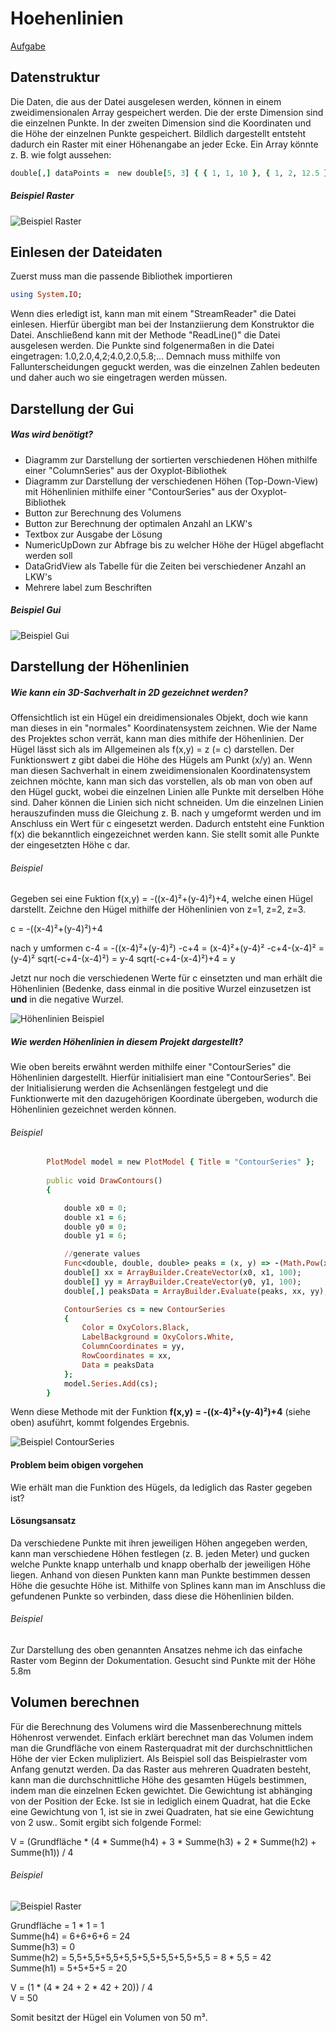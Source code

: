 # Hoehenlinien

[Aufgabe](https://www.matse-ausbildung.de/hoehenlinien.html)

## Datenstruktur

Die Daten, die aus der Datei ausgelesen werden, können in einem zweidimensionalen Array gespeichert werden. Die der erste Dimension sind die einzelnen Punkte. In der zweiten Dimension sind die Koordinaten und die Höhe der einzelnen Punkte gespeichert. Bildlich dargestellt entsteht dadurch ein Raster mit einer Höhenangabe an jeder Ecke.
Ein Array könnte z. B. wie folgt aussehen:
```ruby
double[,] dataPoints =  new double[5, 3] { { 1, 1, 10 }, { 1, 2, 12.5 }, { 2, 1, 10 }, { 2, 2, 12.5 }, { 3, 2, 10 } };
```

##### Beispiel Raster

![Beispiel Raster](https://github.com/JoBo33/Hoehenlinien/blob/main/Example-Pictures/Example%20Grid.png "Beispiel Raster")


## Einlesen der Dateidaten
Zuerst muss man die passende Bibliothek importieren 
```ruby
using System.IO;
```
Wenn dies erledigt ist, kann man mit einem "StreamReader" die Datei einlesen. Hierfür übergibt man bei der Instanziierung dem Konstruktor die Datei. Anschließend kann mit der Methode "ReadLine()" die Datei ausgelesen werden. Die Punkte sind folgenermaßen in die Datei eingetragen: 
1.0,2.0,4,2;4.0,2.0,5.8;...
Demnach muss mithilfe von Fallunterscheidungen geguckt werden, was die einzelnen Zahlen bedeuten und daher auch wo sie eingetragen werden müssen.


## Darstellung der Gui

##### Was wird benötigt?
- Diagramm zur Darstellung der sortierten verschiedenen Höhen mithilfe einer "ColumnSeries" aus der Oxyplot-Bibliothek
- Diagramm zur Darstellung der verschiedenen Höhen (Top-Down-View) mit Höhenlinien mithilfe einer "ContourSeries" aus der Oxyplot-Bibliothek
- Button zur Berechnung des Volumens
- Button zur Berechnung der optimalen Anzahl an LKW's
- Textbox zur Ausgabe der Lösung
- NumericUpDown zur Abfrage bis zu welcher Höhe der Hügel abgeflacht werden soll
- DataGridView als Tabelle für die Zeiten bei verschiedener Anzahl an LKW's
- Mehrere label zum Beschriften

##### Beispiel Gui
![Beispiel Gui](https://github.com/JoBo33/Hoehenlinien/blob/main/Example-Pictures/Example%20Gui.png "Beispiel Gui")


## Darstellung der Höhenlinien

##### Wie kann ein 3D-Sachverhalt in 2D gezeichnet werden?
Offensichtlich ist ein Hügel ein dreidimensionales Objekt, doch wie kann man dieses in ein "normales" Koordinatensystem zeichnen. Wie der Name des Projektes schon verrät, kann man dies mithife der Höhenlinien. Der Hügel lässt sich als im Allgemeinen als f(x,y) = z (= c) darstellen. Der Funktionswert z gibt dabei die Höhe des Hügels am Punkt (x/y) an. Wenn man diesen Sachverhalt in einem zweidimensionalen Koordinatensystem zeichnen möchte, kann man sich das vorstellen, als ob man von oben auf den Hügel guckt, wobei die einzelnen Linien alle Punkte mit derselben Höhe sind. Daher können die Linien sich nicht schneiden. Um die einzelnen Linien herauszufinden muss die Gleichung z. B. nach y umgeformt werden und im Anschluss ein Wert für c eingesetzt werden. Dadurch entsteht eine Funktion f(x) die bekanntlich eingezeichnet werden kann. Sie stellt somit alle Punkte der eingesetzten Höhe c dar.

###### Beispiel 
Gegeben sei eine Fuktion f(x,y) = -((x-4)²+(y-4)²)+4, welche einen Hügel darstellt. Zeichne den Hügel mithilfe der Höhenlinien von z=1, z=2, z=3.

c = -((x-4)²+(y-4)²)+4

nach y umformen
                c-4 = -((x-4)²+(y-4)²)
               -c+4 = (x-4)²+(y-4)²
        -c+4-(x-4)² = (y-4)²
  sqrt(-c+4-(x-4)²) = y-4
sqrt(-c+4-(x-4)²)+4 = y

Jetzt nur noch die verschiedenen Werte für c einsetzten und man erhält die Höhenlinien (Bedenke, dass einmal in die positive Wurzel einzusetzen ist **und** in die negative Wurzel. 

![Höhenlinien Beispiel](https://github.com/JoBo33/Hoehenlinien/blob/main/Example-Pictures/Example%20Calculation.png)
##### Wie werden Höhenlinien in diesem Projekt dargestellt?
Wie oben bereits erwähnt werden mithilfe einer "ContourSeries" die Höhenlinien dargestellt. Hierfür initialisiert man eine "ContourSeries". Bei der Initialisierung werden die Achsenlängen festgelegt und die Funktionwerte mit den dazugehörigen Koordinate übergeben, wodurch die Höhenlinien gezeichnet werden können. 

###### Beispiel
```ruby
        PlotModel model = new PlotModel { Title = "ContourSeries" };
        
        public void DrawContours()
        {

            double x0 = 0;
            double x1 = 6;
            double y0 = 0;
            double y1 = 6;

            //generate values
            Func<double, double, double> peaks = (x, y) => -(Math.Pow(x - 4, 2) + Math.Pow(y - 4, 2)) + 4;
            double[] xx = ArrayBuilder.CreateVector(x0, x1, 100);
            double[] yy = ArrayBuilder.CreateVector(y0, y1, 100);
            double[,] peaksData = ArrayBuilder.Evaluate(peaks, xx, yy);

            ContourSeries cs = new ContourSeries
            {
                Color = OxyColors.Black,
                LabelBackground = OxyColors.White,
                ColumnCoordinates = yy,
                RowCoordinates = xx,
                Data = peaksData
            };
            model.Series.Add(cs);
        }
```
Wenn diese Methode mit der Funktion **f(x,y) = -((x-4)²+(y-4)²)+4** (siehe oben) asuführt, kommt folgendes Ergebnis.

![Beispiel ContourSeries](https://github.com/JoBo33/Hoehenlinien/blob/main/Example-Pictures/Example%20ContourSeries.png "Beispiel ContourSeries")

#### Problem beim obigen vorgehen
Wie erhält man die Funktion des Hügels, da lediglich das Raster gegeben ist?

#### Lösungsansatz
Da verschiedene Punkte mit ihren jeweiligen Höhen angegeben werden, kann man verschiedene Höhen festlegen (z. B. jeden Meter) und gucken welche Punkte knapp unterhalb und knapp oberhalb der jeweiligen Höhe liegen. Anhand von diesen Punkten kann man Punkte bestimmen dessen Höhe die gesuchte Höhe ist. Mithilfe von Splines kann man im Anschluss die gefundenen Punkte so verbinden, dass diese die Höhenlinien bilden.
###### Beispiel 
Zur Darstellung des oben genannten Ansatzes nehme ich das einfache Raster vom Beginn der Dokumentation. Gesucht sind Punkte mit der Höhe 5.8m 

## Volumen berechnen
Für die Berechnung des Volumens wird die Massenberechnung mittels Höhenrost verwendet. Einfach erklärt berechnet man das Volumen indem man die Grundfläche von einem Rasterquadrat mit der durchschnittlichen Höhe der vier Ecken mulipliziert. Als Beispiel soll das Beispielraster vom Anfang genutzt werden. 
Da das Raster aus mehreren Quadraten besteht, kann man die durchschnittliche Höhe des gesamten Hügels bestimmen, indem man die einzelnen Ecken gewichtet. Die Gewichtung ist abhänging von der Position der Ecke. Ist sie in lediglich einem Quadrat, hat die Ecke eine Gewichtung von 1, ist sie in zwei Quadraten, hat sie eine Gewichtung von 2 usw..
Somit ergibt sich folgende Formel:

V = (Grundfläche * (4 * Summe(h4) + 3 * Summe(h3) + 2 * Summe(h2) + Summe(h1)) / 4

###### Beispiel 
![Beispiel Raster](https://github.com/JoBo33/Hoehenlinien/blob/main/Example-Pictures/Example%20Grid.png "Beispiel Raster")

Grundfläche = 1 * 1 = 1  
Summe(h4) = 6+6+6+6 = 24  
Summe(h3) = 0  
Summe(h2) = 5,5+5,5+5,5+5,5+5,5+5,5+5,5+5,5 = 8 * 5,5 = 42  
Summe(h1) = 5+5+5+5 = 20  
  
V = (1 * (4 * 24 + 2 * 42 + 20)) / 4  
V = 50  
  
Somit besitzt der Hügel ein Volumen von 50 m³.









